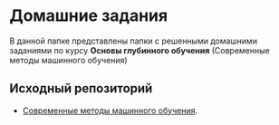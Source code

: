 # Домашние задания

В данной папке представлены папки с решенными домашними заданиями по курсу **Основы глубинного обучения** (Современные методы машинного обучения)

## Исходный репозиторий

* [Современные методы машинного обучения](https://github.com/hse-ds/iad-deep-learning).
